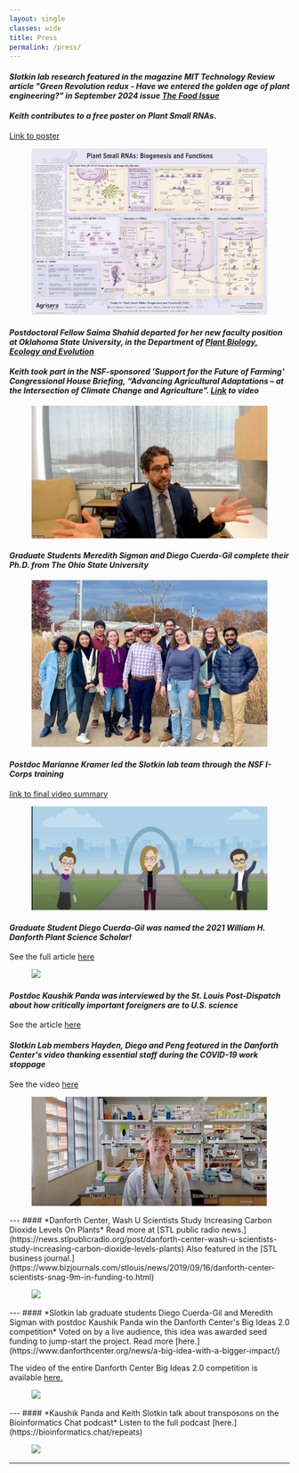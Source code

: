 ```yaml
---
layout: single
classes: wide
title: Press
permalink: /press/
---
```


#### *Slotkin lab research featured in the magazine MIT Technology Review article "Green Revolution redux - Have we entered the golden age of plant engineering?" in September 2024 issue [The Food Issue](https://www.technologyreview.com/2024/10/23/1105291/green-revolution-plant-engineering-crispr-farming-agriculture/)*

#### *Keith contributes to a free poster on Plant Small RNAs*. 
[Link to poster](https://www.agrisera.com/en/blogg/agrisera-blog/2022/09/26/new-agrisera-educational-poster-6-is-available-.html)
<figure class="half">
  <img src="/assets/images/Poster-6small.jpg">
</figure>

#### *Postdoctoral Fellow Saima Shahid departed for her new faculty position at Oklahoma State University, in the Department of [Plant Biology, Ecology and Evolution](https://experts.okstate.edu/saima.shahid)*

#### *Keith took part in the NSF-sponsored 'Support for the Future of Farming' Congressional House Briefing, “Advancing Agricultural Adaptations – at the Intersection of Climate Change and Agriculture”. [Link](https://bcove.video/3I3U6qN) to video*   
<figure class="half">
  <img src="/assets/images/CongressBriefing.jpg">
</figure>

#### *Graduate Students Meredith Sigman and Diego Cuerda-Gil complete their Ph.D. from The Ohio State University* 
<figure class="half">
  <img src="/assets/images/DCG-2021.jpg">
</figure>

#### *Postdoc Marianne Kramer led the Slotkin lab team through the NSF I-Corps training*
[link to final video summary](https://www.youtube.com/watch?v=iHvaI_m5c9s)
<figure class="half">
  <img src="/assets/images/I-Corps.jpg">
</figure>

#### *Graduate Student Diego Cuerda-Gil was named the 2021 William H. Danforth Plant Science Scholar!*
See the full article [here](https://www.danforthcenter.org/news/meet-the-2021-william-h-danforth-plant-science-fellow/)

<figure class="half">
  <a href="https://www.danforthcenter.org/news/meet-the-2021-william-h-danforth-plant-science-fellow/"><img src="/assets/images/DCG in NM.png"></a>
</figure>

#### *Postdoc Kaushik Panda was interviewed by the St. Louis Post-Dispatch about how critically important foreigners are to U.S. science*
See the article [here](https://www.stltoday.com/business/st-louis-scientists-say-trumps-order-limiting-foreign-workers-will-hurt-labs-stifle-american-ingenuity/article_17325736-1233-5760-a7a5-39310559d5eb.html)


#### *Slotkin Lab members Hayden, Diego and Peng featured in the Danforth Center's video thanking essential staff during the COVID-19 work stoppage*
See the video [here](https://www.youtube.com/watch?v=PuFk6hnGV30&feature=youtu.be)

<figure class="half">
  <a href="https://www.youtube.com/watch?v=PuFk6hnGV30&feature=youtu.be"><img src="/assets/images/Hayden_MBO.jpg"></a>
</figure>
---
#### *Danforth Center, Wash U Scientists Study Increasing Carbon Dioxide Levels On Plants*
Read more at [STL public radio news.](https://news.stlpublicradio.org/post/danforth-center-wash-u-scientists-study-increasing-carbon-dioxide-levels-plants) Also featured in the [STL business journal.](https://www.bizjournals.com/stlouis/news/2019/09/16/danforth-center-scientists-snag-9m-in-funding-to.html)

<figure class="half">
  <a href="https://www.danforthcenter.org/news/as-co2-levels-rise-danforth-center-scientists-explore-the-effect-on-plants-in-an-effort-to-improve-crops-for-a-changing-environment/?__sw_csrfToken=REzoyqxsammyaOEYLBWPPdBXkySo5Ehs"><img src="https://www.danforthcenter.org/app/uploads/2019/09/DSC_0884.jpg"></a>
</figure>
---
#### *Slotkin lab graduate students Diego Cuerda-Gil and Meredith Sigman with postdoc Kaushik Panda win the Danforth Center's Big Ideas 2.0 competition*
Voted on by a live audience, this idea was awarded seed funding to jump-start the project.
Read more [here.](https://www.danforthcenter.org/news/a-big-idea-with-a-bigger-impact/)

The video of the entire Danforth Center Big Ideas 2.0 competition is available [here.](https://hecmedia.org/posts/conversations-from-the-danforth-plant-science-center-presents-big-ideas-2-0)

<figure class="half">
  <a href="https://www.danforthcenter.org/news/a-big-idea-with-a-bigger-impact/"><img src="https://www.danforthcenter.org/app/uploads/2020/03/CY6A4099.jpg"></a>
</figure>
---
#### *Kaushik Panda and Keith Slotkin talk about transposons on the Bioinformatics Chat podcast*
Listen to the full podcast [here.](https://bioinformatics.chat/repeats)
<figure>
  <a href="https://bioinformatics.chat/repeats"><img src="https://bioinformatics.chat/img/header.svg"></a>
</figure>


---
